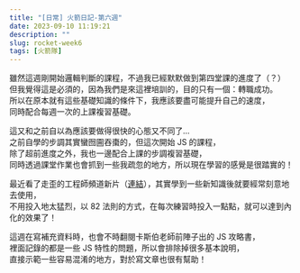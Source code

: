 ```yaml
---
title: "[日常] 火箭日記-第六週"
date: 2023-09-10 11:19:21
description: ""
slug: rocket-week6
tags: [火箭隊]
---
```


雖然這週剛開始邏輯判斷的課程，不過我已經默默做到第四堂課的進度了（？）  
但我覺得這是必須的，因為我們是來這裡培訓的，目的只有一個：轉職成功。  
所以在原本就有這些基礎知識的條件下，我應該要盡可能提升自己的速度，  
同時配合每週一次的上課複習基礎。  

<!-- more -->

這又和之前自以為應該要做得很快的心態又不同了...  
之前自學的步調其實蠻囫圇吞棗的，但這次開始 JS 的課程，  
除了超前進度之外，我也一邊配合上課的步調複習基礎，  
同時透過課堂作業也會抓到一些我疏忽的地方，所以現在學習的感覺是很踏實的！  

最近看了走歪的工程師頻道新片（[連結](https://www.youtube.com/watch?v=DVBejosVRqA&ab_channel=%E8%B5%B0%E6%AD%AA%E7%9A%84%E5%B7%A5%E7%A8%8B%E5%B8%ABJames)），其實學到一些新知識後就要經常刻意地去使用，  
不用投入地太猛烈，以 82 法則的方式，在每次練習時投入一點點，就可以達到內化的效果了！

這週在寫補充資料時，也會不時翻閱卡斯伯老師前陣子出的 JS 攻略書，  
裡面記錄的都是一些 JS 特性的問題，所以會排除掉很多基本說明，  
直接示範一些容易混淆的地方，對於寫文章也很有幫助！  
